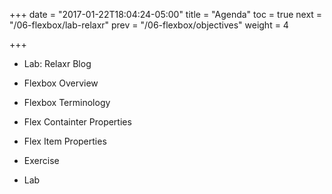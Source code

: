 +++
date = "2017-01-22T18:04:24-05:00"
title = "Agenda"
toc = true
next = "/06-flexbox/lab-relaxr"
prev = "/06-flexbox/objectives"
weight = 4

+++

- Lab: Relaxr Blog

- Flexbox Overview

- Flexbox Terminology 

- Flex Containter Properties

- Flex Item Properties

- Exercise

- Lab
